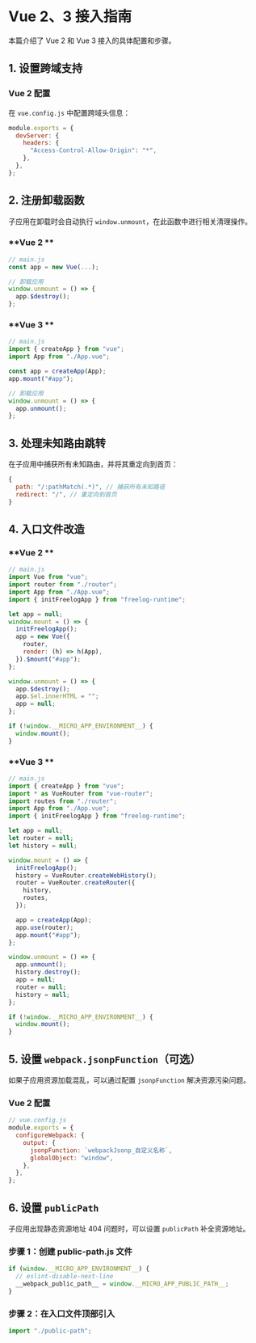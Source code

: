 # Vue 2、3 接入指南

本篇介绍了 Vue 2 和 Vue 3 接入的具体配置和步骤。

## 1. 设置跨域支持

### **Vue 2 配置**

在 `vue.config.js` 中配置跨域头信息：

```js
module.exports = {
  devServer: {
    headers: {
      "Access-Control-Allow-Origin": "*",
    },
  },
};
```

## 2. 注册卸载函数

子应用在卸载时会自动执行 `window.unmount`，在此函数中进行相关清理操作。

### **Vue 2 **

```js
// main.js
const app = new Vue(...);

// 卸载应用
window.unmount = () => {
  app.$destroy();
};
```

### **Vue 3 **

```js
// main.js
import { createApp } from "vue";
import App from "./App.vue";

const app = createApp(App);
app.mount("#app");

// 卸载应用
window.unmount = () => {
  app.unmount();
};
```

## 3. 处理未知路由跳转

在子应用中捕获所有未知路由，并将其重定向到首页：

```js
{
  path: "/:pathMatch(.*)", // 捕获所有未知路径
  redirect: "/", // 重定向到首页
}
```

## 4. 入口文件改造

### **Vue 2 **

```js
// main.js
import Vue from "vue";
import router from "./router";
import App from "./App.vue";
import { initFreelogApp } from "freelog-runtime";

let app = null;
window.mount = () => {
  initFreelogApp();
  app = new Vue({
    router,
    render: (h) => h(App),
  }).$mount("#app");
};

window.unmount = () => {
  app.$destroy();
  app.$el.innerHTML = "";
  app = null;
};

if (!window.__MICRO_APP_ENVIRONMENT__) {
  window.mount();
}
```

### **Vue 3 **

```js
// main.js
import { createApp } from "vue";
import * as VueRouter from "vue-router";
import routes from "./router";
import App from "./App.vue";
import { initFreelogApp } from "freelog-runtime";

let app = null;
let router = null;
let history = null;

window.mount = () => {
  initFreelogApp();
  history = VueRouter.createWebHistory();
  router = VueRouter.createRouter({
    history,
    routes,
  });

  app = createApp(App);
  app.use(router);
  app.mount("#app");
};

window.unmount = () => {
  app.unmount();
  history.destroy();
  app = null;
  router = null;
  history = null;
};

if (!window.__MICRO_APP_ENVIRONMENT__) {
  window.mount();
}
```

## 5. 设置 `webpack.jsonpFunction`（可选）

如果子应用资源加载混乱，可以通过配置 `jsonpFunction` 解决资源污染问题。

### **Vue 2 配置**

```js
// vue.config.js
module.exports = {
  configureWebpack: {
    output: {
      jsonpFunction: `webpackJsonp_自定义名称`,
      globalObject: "window",
    },
  },
};
```

## 6. 设置 `publicPath`

子应用出现静态资源地址 404 问题时，可以设置 `publicPath` 补全资源地址。

### **步骤 1：创建 public-path.js 文件**

```js
if (window.__MICRO_APP_ENVIRONMENT__) {
  // eslint-disable-next-line
  __webpack_public_path__ = window.__MICRO_APP_PUBLIC_PATH__;
}
```

### **步骤 2：在入口文件顶部引入**

```js
import "./public-path";
```
